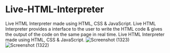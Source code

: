 # Live-HTML-Interpreter
Live HTML Interpreter made using HTML, CSS &amp; JavaScript. Live HTML Interpreter provides a interface to the user to write the HTML code &amp; gives the output of the code on the same page in real time.
Live HTML Interpreter made using HTML, CSS & JavaScript.
![Screenshot (1323)](https://user-images.githubusercontent.com/109027067/210692430-a4cbdab9-4f99-41b1-8436-f81a971bb6cf.png)
![Screenshot (1322)](https://user-images.githubusercontent.com/109027067/210692658-ad2d8b58-53a2-4903-a9fa-1143aa717f22.png)
